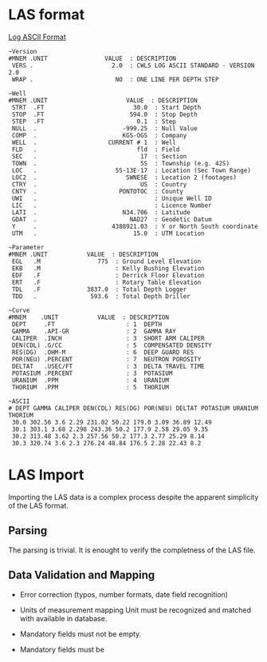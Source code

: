 LAS format
==========

[Log ASCII Format](200~http://www.cwls.org/las/)

```
~Version
#MNEM .UNIT                VALUE  : DESCRIPTION
 VERS .                      2.0  : CWLS LOG ASCII STANDARD - VERSION 2.0
 WRAP .                       NO  : ONE LINE PER DEPTH STEP

~Well
#MNEM .UNIT                      VALUE  : DESCRIPTION
 STRT  .FT                         30.0  : Start Depth
 STOP  .FT                        594.0  : Stop Depth
 STEP  .FT                          0.1  : Step
 NULL  .                        -999.25  : Null Value
 COMP  .                        KGS-OGS  : Company
 WELL  .                    CURRENT # 1  : Well
 FLD   .                            fld  : Field
 SEC   .                             17  : Section
 TOWN  .                             5S  : Township (e.g. 42S)
 LOC   .                      5S-13E-17  : Location (Sec Town Range)
 LOC2  .                         SWNESE  : Location 2 (footages)
 CTRY  .                             US  : Country
 CNTY  .                       PONTOTOC  : County
 UWI   .                                 : Unique Well ID
 LIC   .                                 : Licence Number
 LATI  .                        N34.706  : Latitude
 GDAT  .                          NAD27  : Geodetic Datum
 Y     .                     4388921.03  : Y or North South coordinate
 UTM   .                           15.0  : UTM Location

~Parameter
#MNEM .UNIT           VALUE  : DESCRIPTION
 EGL   .M                775  : Ground Level Elevation
 EKB   .M                     : Kelly Bushing Elevation
 EDF   .F                     : Derrick Floor Elevation
 ERT   .F                     : Rotary Table Elevation
 TDL   .F             3837.0  : Total Depth Logger
 TDD   .               593.6  : Total Depth Driller

~Curve
#MNEM    .UNIT           VALUE  : DESCRIPTION
 DEPT     .FT                    : 1  DEPTH
 GAMMA    .API-GR                : 2  GAMMA RAY
 CALIPER  .INCH                  : 3  SHORT ARM CALIPER
 DEN(CDL) .G/CC                  : 5  COMPENSATED DENSITY
 RES(DG)  .OHM-M                 : 6  DEEP GUARD RES
 POR(NEU) .PERCENT               : 7  NEUTRON POROSITY
 DELTAT   .USEC/FT               : 3  DELTA TRAVEL TIME
 POTASIUM .PERCENT               : 3  POTASIUM
 URANIUM  .PPM                   : 4  URANIUM
 THORIUM  .PPM                   : 5  THORIUM

~ASCII
# DEPT GAMMA CALIPER DEN(CDL) RES(DG) POR(NEU) DELTAT POTASIUM URANIUM THORIUM
 30.0 302.56 3.6 2.29 231.02 50.22 179.0 3.09 36.89 12.49
 30.1 303.1 3.68 2.298 243.36 50.2 177.9 2.58 29.05 9.35
 30.2 313.48 3.62 2.3 257.56 50.2 177.3 2.77 25.29 8.14
 30.3 320.74 3.6 2.3 276.24 48.84 176.5 2.28 22.43 8.2
```

LAS Import
==========

Importing the LAS data is a complex process despite the apparent simplicity of the LAS format.

## Parsing

The parsing is trivial. It is enought to verify the completness of the LAS file.

## Data Validation and Mapping

- Error correction (typos, number formats, date field recognition)

- Units of measurement mapping
  Unit must be recognized and matched with available in database.

- Mandatory fields must not be empty.

- Mandatory fields must be 


